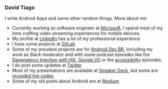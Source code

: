 ### David Tiago

I write Android Apps and some other random things. More about me:

- Currently working as software engineer at [Microsoft](https://www.microsoft.com), I spend most of my time crafting video streaming experiences for mobile devices.
- My profile at [LinkedIn](https://www.linkedin.com/in/davidtiagoconceicao/) has a lot of my professional experience
- I have some projects at [GitLab](https://gitlab.com/davidtiagodev) 
- Some of my proudest projects are for [Android Dev BR](https://androiddevbr.org/), including my work as Slack moderator and with some podcast episodes like the [Dependency Injection with Hilt](https://anchor.fm/androiddevbr/episodes/ADBR-Cast-011---Injeo-de-dependncias-com-Hilt-ejq7ir), [Google I/O](https://anchor.fm/androiddevbr/episodes/Android-Dev-BR-Cast-007---Novidades-do-Google-IO-19-ed078d) or the [accessibility](https://anchor.fm/androiddevbr/episodes/Android-Dev-BR-Cast-003---Acessibilidade-ed077o) episodes.
- I do post some updates at [Twitter](https://twitter.com/davidtiagocon)
- Most of my presentations are available at [Speaker Deck](https://speakerdeck.com/davidtcdeveloper), but some are [recorded live codes](https://www.youtube.com/watch?v=gu5blx38yfo&feature=youtu.be)
- Some of my old posts about Android are at [Medium](https://medium.com/@davidtiagocon)
